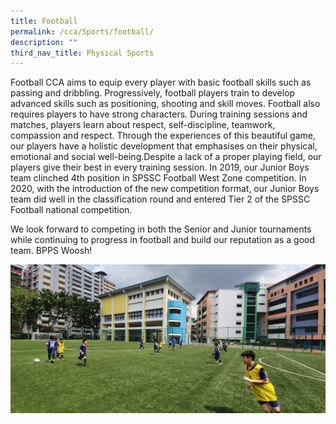 ```yaml
---
title: Football
permalink: /cca/Sports/football/
description: ""
third_nav_title: Physical Sports
---
```


Football CCA aims to equip every player with basic football skills such as passing and dribbling. Progressively, football players train to develop advanced skills such as positioning, shooting and skill moves. Football also requires players to have strong characters. During training sessions and matches, players learn about respect, self-discipline, teamwork, compassion and respect. Through the experiences of this beautiful game, our players have a holistic development that emphasises on their physical, emotional and social well-being.Despite a lack of a proper playing field, our players give their best in every training session. In 2019, our Junior Boys team clinched 4th position in SPSSC Football West Zone competition. In 2020, with the introduction of the new competition format, our Junior Boys team did well in the classification round and entered Tier 2 of the SPSSC Football national competition.

We look forward to competing in both the Senior and Junior tournaments while continuing to progress in football and build our reputation as a good team. BPPS Woosh!

![](/images/Football%20photo%203_to%20upload.jpg)